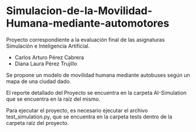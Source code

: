 # Simulacion-de-la-Movilidad-Humana-mediante-automotores
Proyecto correspondiente a la evaluación final de las asignaturas Simulación e Inteligencia Artificial.
- Carlos Arturo Pérez Cabrera
- Diana Laura Pérez Trujillo

Se propone un modelo de movilidad humana mediante autobuses según un mapa de una ciudad dado.

El reporte detallado del Proyecto se encuentra en la carpeta AI-Simulation que se encuentra en la raíz del mismo.

Para ejecutar el proyecto, es necesario ejecutar el archivo test_simulation.py, que se encuentra en la carpeta tests dentro de la carpeta raíz del proyecto.
